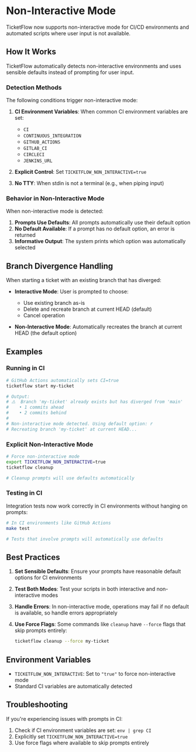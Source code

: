 # Non-Interactive Mode

TicketFlow now supports non-interactive mode for CI/CD environments and automated scripts where user input is not available.

## How It Works

TicketFlow automatically detects non-interactive environments and uses sensible defaults instead of prompting for user input.

### Detection Methods

The following conditions trigger non-interactive mode:

1. **CI Environment Variables**: When common CI environment variables are set:
   - `CI`
   - `CONTINUOUS_INTEGRATION`
   - `GITHUB_ACTIONS`
   - `GITLAB_CI`
   - `CIRCLECI`
   - `JENKINS_URL`

2. **Explicit Control**: Set `TICKETFLOW_NON_INTERACTIVE=true`

3. **No TTY**: When stdin is not a terminal (e.g., when piping input)

### Behavior in Non-Interactive Mode

When non-interactive mode is detected:

1. **Prompts Use Defaults**: All prompts automatically use their default option
2. **No Default Available**: If a prompt has no default option, an error is returned
3. **Informative Output**: The system prints which option was automatically selected

## Branch Divergence Handling

When starting a ticket with an existing branch that has diverged:

- **Interactive Mode**: User is prompted to choose:
  - Use existing branch as-is
  - Delete and recreate branch at current HEAD (default)
  - Cancel operation

- **Non-Interactive Mode**: Automatically recreates the branch at current HEAD (the default option)

## Examples

### Running in CI

```bash
# GitHub Actions automatically sets CI=true
ticketflow start my-ticket

# Output:
# ⚠️  Branch 'my-ticket' already exists but has diverged from 'main'
#    • 1 commits ahead
#    • 2 commits behind
#
# Non-interactive mode detected. Using default option: r
# Recreating branch 'my-ticket' at current HEAD...
```

### Explicit Non-Interactive Mode

```bash
# Force non-interactive mode
export TICKETFLOW_NON_INTERACTIVE=true
ticketflow cleanup

# Cleanup prompts will use defaults automatically
```

### Testing in CI

Integration tests now work correctly in CI environments without hanging on prompts:

```bash
# In CI environments like GitHub Actions
make test

# Tests that involve prompts will automatically use defaults
```

## Best Practices

1. **Set Sensible Defaults**: Ensure your prompts have reasonable default options for CI environments

2. **Test Both Modes**: Test your scripts in both interactive and non-interactive modes

3. **Handle Errors**: In non-interactive mode, operations may fail if no default is available, so handle errors appropriately

4. **Use Force Flags**: Some commands like `cleanup` have `--force` flags that skip prompts entirely:
   ```bash
   ticketflow cleanup --force my-ticket
   ```

## Environment Variables

- `TICKETFLOW_NON_INTERACTIVE`: Set to `"true"` to force non-interactive mode
- Standard CI variables are automatically detected

## Troubleshooting

If you're experiencing issues with prompts in CI:

1. Check if CI environment variables are set: `env | grep CI`
2. Explicitly set `TICKETFLOW_NON_INTERACTIVE=true`
3. Use force flags where available to skip prompts entirely